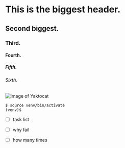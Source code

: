 # This is the biggest header.
## Second biggest.
### Third.
#### Fourth.
##### Fifth.
###### Sixth.

![Image of Yaktocat](https://octodex.github.com/images/yaktocat.png)

```
$ source venv/bin/activate
(venv)$
```


- [ ] task list
- [ ] why fail
- [ ] how many times

